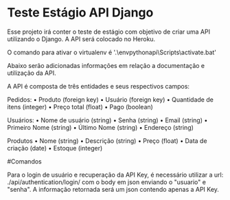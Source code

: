 # Teste Estágio API Django

Esse projeto irá conter o teste de estágio com objetivo de criar uma API utilizando o Django.
A API será colocado no Heroku.

O comando para ativar o virtualenv é '.\envpythonapi\Scripts\activate.bat'

Abaixo serão adicionadas informações em relação a documentação e utilização da API.

A API é composta de três entidades e seus respectivos campos:

Pedidos:
• Produto (foreign key)
• Usuário (foreign key)
• Quantidade de itens (integer)
• Preço total (float)
• Pago (boolean)

Usuários:
• Nome de usuário (string)
• Senha (string)
• Email (string)
• Primeiro Nome (string)
• Último Nome (string)
• Endereço (string)

Produtos
• Nome (string)
• Descrição (string)
• Preço (float)
• Data de criação (date)
• Estoque (integer)

#Comandos

Para o login de usuário e recuperação da API Key, é necessário utilizar a url:
./api/authentication/login/ com o body em json enviando o "usuario" e "senha".
A informação retornada será um json contendo apenas a API Key.